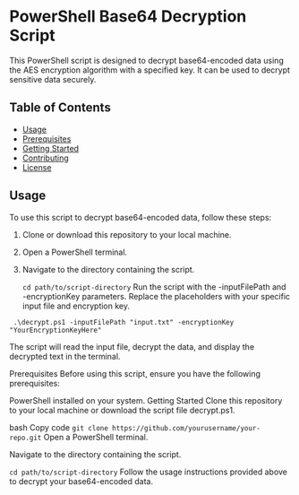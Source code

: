 # PowerShell Base64 Decryption Script

This PowerShell script is designed to decrypt base64-encoded data using the AES encryption algorithm with a specified key. It can be used to decrypt sensitive data securely.

## Table of Contents

- [Usage](#usage)
- [Prerequisites](#prerequisites)
- [Getting Started](#getting-started)
- [Contributing](#contributing)
- [License](#license)

## Usage

To use this script to decrypt base64-encoded data, follow these steps:

1. Clone or download this repository to your local machine.
2. Open a PowerShell terminal.
3. Navigate to the directory containing the script.

   ```cd path/to/script-directory```
Run the script with the -inputFilePath and -encryptionKey parameters. Replace the placeholders with your specific input file and encryption key.

``` .\decrypt.ps1 -inputFilePath "input.txt" -encryptionKey "YourEncryptionKeyHere"```

The script will read the input file, decrypt the data, and display the decrypted text in the terminal.

Prerequisites
Before using this script, ensure you have the following prerequisites:

PowerShell installed on your system.
Getting Started
Clone this repository to your local machine or download the script file decrypt.ps1.

bash
Copy code
```git clone https://github.com/yourusername/your-repo.git```
Open a PowerShell terminal.

Navigate to the directory containing the script.


```cd path/to/script-directory```
Follow the usage instructions provided above to decrypt your base64-encoded data.
